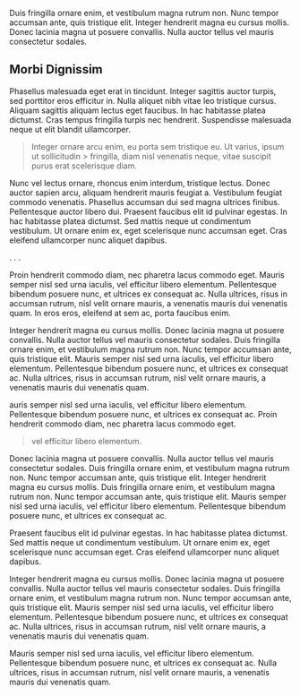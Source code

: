 Duis fringilla ornare enim, et vestibulum magna rutrum non. Nunc tempor accumsan ante, quis tristique elit. Integer hendrerit magna eu cursus mollis. Donec lacinia magna ut posuere convallis. Nulla auctor tellus vel mauris consectetur sodales.

## Morbi Dignissim

Phasellus malesuada eget erat in tincidunt. Integer sagittis auctor turpis, sed porttitor eros efficitur in. Nulla aliquet nibh vitae leo tristique cursus. Aliquam sagittis aliquam lectus eget faucibus. In hac habitasse platea dictumst. Cras tempus fringilla turpis nec hendrerit. Suspendisse malesuada neque ut elit blandit ullamcorper.

> Integer ornare arcu enim, eu porta sem tristique eu. Ut varius, ipsum ut sollicitudin > fringilla, diam nisl venenatis neque, vitae suscipit purus erat scelerisque diam.

Nunc vel lectus ornare, rhoncus enim interdum, tristique lectus. Donec auctor sapien arcu, aliquam hendrerit mauris feugiat a. Vestibulum feugiat commodo venenatis. Phasellus accumsan dui sed magna ultrices finibus. Pellentesque auctor libero dui. Praesent faucibus elit id pulvinar egestas. In hac habitasse platea dictumst. Sed mattis neque ut condimentum vestibulum. Ut ornare enim ex, eget scelerisque nunc accumsan eget. Cras eleifend ullamcorper nunc aliquet dapibus.

. . .

Proin hendrerit commodo diam, nec pharetra lacus commodo eget. Mauris semper nisl sed urna iaculis, vel efficitur libero elementum. Pellentesque bibendum posuere nunc, et ultrices ex consequat ac. Nulla ultrices, risus in accumsan rutrum, nisl velit ornare mauris, a venenatis mauris dui venenatis quam. In eros eros, eleifend at sem ac, porta faucibus enim.

Integer hendrerit magna eu cursus mollis. Donec lacinia magna ut posuere convallis. Nulla auctor tellus vel mauris consectetur sodales. Duis fringilla ornare enim, et vestibulum magna rutrum non. Nunc tempor accumsan ante, quis tristique elit. Mauris semper nisl sed urna iaculis, vel efficitur libero elementum. Pellentesque bibendum posuere nunc, et ultrices ex consequat ac. Nulla ultrices, risus in accumsan rutrum, nisl velit ornare mauris, a venenatis mauris dui venenatis quam.

auris semper nisl sed urna iaculis, vel efficitur libero elementum. Pellentesque bibendum posuere nunc, et ultrices ex consequat ac. Proin hendrerit commodo diam, nec pharetra lacus commodo eget.

> vel efficitur libero elementum.

Donec lacinia magna ut posuere convallis. Nulla auctor tellus vel mauris consectetur sodales. Duis fringilla ornare enim, et vestibulum magna rutrum non. Nunc tempor accumsan ante, quis tristique elit. Integer hendrerit magna eu cursus mollis. Duis fringilla ornare enim, et vestibulum magna rutrum non. Nunc tempor accumsan ante, quis tristique elit. Mauris semper nisl sed urna iaculis, vel efficitur libero elementum. Pellentesque bibendum posuere nunc, et ultrices ex consequat ac.

Praesent faucibus elit id pulvinar egestas. In hac habitasse platea dictumst. Sed mattis neque ut condimentum vestibulum. Ut ornare enim ex, eget scelerisque nunc accumsan eget. Cras eleifend ullamcorper nunc aliquet dapibus.

Integer hendrerit magna eu cursus mollis. Donec lacinia magna ut posuere convallis. Nulla auctor tellus vel mauris consectetur sodales. Duis fringilla ornare enim, et vestibulum magna rutrum non. Nunc tempor accumsan ante, quis tristique elit. Mauris semper nisl sed urna iaculis, vel efficitur libero elementum. Pellentesque bibendum posuere nunc, et ultrices ex consequat ac. Nulla ultrices, risus in accumsan rutrum, nisl velit ornare mauris, a venenatis mauris dui venenatis quam.

Mauris semper nisl sed urna iaculis, vel efficitur libero elementum. Pellentesque bibendum posuere nunc, et ultrices ex consequat ac. Nulla ultrices, risus in accumsan rutrum, nisl velit ornare mauris, a venenatis mauris dui venenatis quam.
